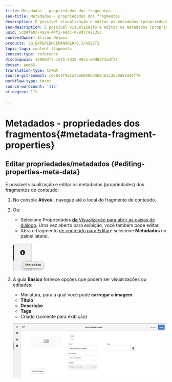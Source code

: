 ```yaml
---
title: Metadados - propriedades dos fragmentos
seo-title: Metadados - propriedades dos fragmentos
description: É possível visualização e editar os metadados (propriedades) dos fragmentos de conteúdo.
seo-description: É possível visualização e editar os metadados (propriedades) dos fragmentos de conteúdo.
uuid: 5cd4fe03-4a24-44f2-aad7-079d7c421353
contentOwner: Alison Heimoz
products: SG_EXPERIENCEMANAGER/6.5/ASSETS
topic-tags: content-fragments
content-type: reference
discoiquuid: 148803f3-1e7b-4d35-99c5-e0d82f3adf24
docset: aem65
translation-type: tm+mt
source-git-commit: cec6c4f9a1a75eb049dd4b8461c36c8d58d46f79
workflow-type: tm+mt
source-wordcount: '113'
ht-degree: 11%

---
```



# Metadados - propriedades dos fragmentos{#metadata-fragment-properties}

## Editar propriedades/metadados {#editing-properties-meta-data}

É possível visualização e editar os metadados (propriedades) dos fragmentos de conteúdo:

1. No console **Ativos** , navegue até o local do fragmento de conteúdo.
1. Ou:

   * Selecione Propriedades [**da** Visualização para abrir as caixas de diálogo](/help/assets/manage-assets.md#editing-properties). Uma vez aberto para exibição, você também pode editar.
   * Abra o fragmento [de conteúdo para Editar](/help/assets/content-fragments/content-fragments-managing.md#opening-the-fragment-editor)e selecione **Metadados** no painel lateral.

   ![cfm-6420-06](assets/cfm-6420-06.png)

1. A guia **Básico** fornece opções que podem ser visualizações ou editadas:

   * Miniatura, para a qual você pode **carregar a imagem**
   * **Título**
   * **Descrição**
   * **Tags**
   * Criado (somente para exibição)

   ![cfm-6420-07](assets/cfm-6420-07.png)

